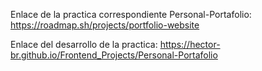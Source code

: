 Enlace de la practica correspondiente Personal-Portafolio: https://roadmap.sh/projects/portfolio-website

Enlace del desarrollo de la practica: https://hector-br.github.io/Frontend_Projects/Personal-Portafolio
